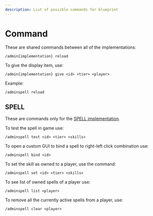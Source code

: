 ```yaml
---
description: List of possible commands for blueprint
---
```


# Command

These are shared commands between all of the implementations:

```
/admin{implementation} reload
```

To give the display item, use:

```
/admin{implementation} give <id> <tier> <player>
```

Example:

```
/adminspell reload
```

## SPELL

These are commands only for the [SPELL implementation](../implementations/spell.md).

To test the spell in game use:

```
/adminspell test <id> <tier> <skills>
```

To open a custom GUI to bind a spell to right-left click combination use:

```
/adminspell bind <id>
```

To set the skill as owned to a player, use the command:

```
/adminspell set <id> <tier> <skills>
```

To see list of owned spells of a player use:

```
/adminspell list <player>
```

To remove all the currently active spells from a player, use:

```
/adminspell clear <player>
```
